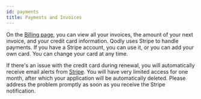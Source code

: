 ```yaml
---
id: payments
title: Payments and Invoices
---
```



On the [Billing page](../cloud/billingSubscriptionManagement.md), you can view all your invoices, the amount of your next invoice, and your credit card information. Qodly uses Stripe to handle payments. If you have a Stripe account, you can use it, or you can add your own card. You can change your card at any time.

If there's an issue with the credit card during renewal, you will automatically receive email alerts from [Stripe](https://stripe.com). You will have very limited access for one month, after which your application will be automatically deleted. Please address the problem promptly as soon as you receive the Stripe notification.

